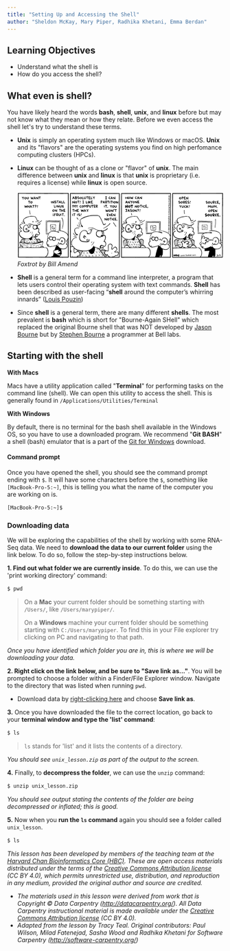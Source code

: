 ```yaml
---
title: "Setting Up and Accessing the Shell"
author: "Sheldon McKay, Mary Piper, Radhika Khetani, Emma Berdan"
---
```


## Learning Objectives
- Understand what the shell is
- How do you access the shell?


## What even is shell?

You have likely heard the words **bash**, **shell**, **unix**, and **linux** before but may not know what they mean or how they relate. Before we even access the shell let's try to understand these terms.

* **Unix** is simply an operating system much like Windows or macOS. **Unix** and its "flavors" are the operating systems you find on high perfomance computing clusters (HPCs). 
* **Linux** can be thought of as a clone or "flavor" of **unix**. The main difference between **unix** and **linux** is that **unix** is proprietary (i.e. requires a license) while **linux** is open source.

  ![Foxtrot by Bill Amend](img/open_sores.png)
  *Foxtrot by Bill Amend*

* **Shell** is a general term for a command line interpreter, a program that lets users control their operating system with text commands. **Shell** has been described as user-facing “**shell** around the computer’s whirring innards” ([Louis Pouzin](https://en.wikipedia.org/wiki/Louis_Pouzin))
* Since **shell** is a general term, there are many different **shells**. The most prevalent is **bash** which is short for "Bourne-Again SHell" which replaced the original Bourne shell that was NOT developed by [Jason Bourne](https://en.wikipedia.org/wiki/Jason_Bourne) but by [Stephen Bourne](https://en.wikipedia.org/wiki/Stephen_R._Bourne) a programmer at Bell labs. 

## Starting with the shell

**With Macs**

Macs have a utility application called "**Terminal**" for performing tasks on the command line (shell). We can open this utility to access the shell. This is generally found in `/Applications/Utilities/Terminal`

**With Windows**

By default, there is no terminal for the bash shell available in the Windows OS, so you have to use a downloaded program. We recommend "**Git BASH**" a shell (bash) emulator that is a part of the [Git for Windows](https://git-for-windows.github.io/) download.

#### Command prompt

Once you have opened the shell, you should see the command prompt ending with `$`. It will have some characters before the `$`, something like `[MacBook-Pro-5:~]`, this is telling you what the name of the computer you are working on is. 

```bash
[MacBook-Pro-5:~]$ 
```


### Downloading data

We will be exploring the capabilities of the shell by working with some RNA-Seq data. We need to **download the data to our current folder** using the link below. To do so, follow the step-by-step instructions below.

**1. Find out what folder we are currently inside**. To do this, we can use the 'print working directory' command:

```bash
$ pwd
```

> On a **Mac** your current folder should be something starting with `/Users/`, like `/Users/marypiper/`.
> 
> On a **Windows** machine your current folder should be something starting with `C:/Users/marypiper`. To find this in your File explorer try clicking on PC and navigating to that path.

_Once you have identified which folder you are in, this is where we will be downloading your data._

**2. Right click on the link below, and be sure to "Save link as..."**. You will be prompted to choose a folder within a Finder/File Explorer window. Navigate to the directory that was listed when running `pwd`.

* Download data by [right-clicking here](https://github.com/hbctraining/Training-modules/blob/master/Intro_shell/data/unix_lesson.zip?raw=true) and choose **Save link as**.

**3.** Once you have downloaded the file to the correct location, go back to your **terminal window and type the 'list' command**:

```bash
$ ls
```

> `ls` stands for 'list' and it lists the contents of a directory.

_You should see `unix_lesson.zip` as part of the output to the screen._

**4.** Finally, to **decompress the folder**, we can use the `unzip` command:

```bash
$ unzip unix_lesson.zip 
```

_You should see output stating the contents of the folder are being decompressed or inflated; this is good._ 

**5.** Now when you **run the `ls` command** again you should see a folder called `unix_lesson`.

```bash
$ ls
```



*This lesson has been developed by members of the teaching team at the [Harvard Chan Bioinformatics Core (HBC)](http://bioinformatics.sph.harvard.edu/). These are open access materials distributed under the terms of the [Creative Commons Attribution license](https://creativecommons.org/licenses/by/4.0/) (CC BY 4.0), which permits unrestricted use, distribution, and reproduction in any medium, provided the original author and source are credited.*

* *The materials used in this lesson were derived from work that is Copyright © Data Carpentry (http://datacarpentry.org/). 
All Data Carpentry instructional material is made available under the [Creative Commons Attribution license](https://creativecommons.org/licenses/by/4.0/) (CC BY 4.0).*
* *Adapted from the lesson by Tracy Teal. Original contributors: Paul Wilson, Milad Fatenejad, Sasha Wood and Radhika Khetani for Software Carpentry (http://software-carpentry.org/)*

